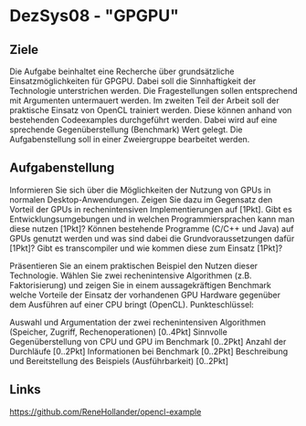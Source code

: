 # DezSys08 - "GPGPU"

## Ziele
Die Aufgabe beinhaltet eine Recherche über grundsätzliche Einsatzmöglichkeiten für GPGPU. Dabei soll die Sinnhaftigkeit der Technologie unterstrichen werden. Die Fragestellungen sollen entsprechend mit Argumenten untermauert werden.
Im zweiten Teil der Arbeit soll der praktische Einsatz von OpenCL trainiert werden. Diese können anhand von bestehenden Codeexamples durchgeführt werden. Dabei wird auf eine sprechende Gegenüberstellung (Benchmark) Wert gelegt.
Die Aufgabenstellung soll in einer Zweiergruppe bearbeitet werden.

## Aufgabenstellung
Informieren Sie sich über die Möglichkeiten der Nutzung von GPUs in normalen Desktop-Anwendungen. Zeigen Sie dazu im Gegensatz den Vorteil der GPUs in rechenintensiven Implementierungen auf [1Pkt].
Gibt es Entwicklungsumgebungen und in welchen Programmiersprachen kann man diese nutzen [1Pkt]?
Können bestehende Programme (C/C++ und Java) auf GPUs genutzt werden und was sind dabei die Grundvoraussetzungen dafür [1Pkt]? Gibt es transcompiler und wie kommen diese zum Einsatz [1Pkt]?

Präsentieren Sie an einem praktischen Beispiel den Nutzen dieser Technologie. Wählen Sie zwei rechenintensive Algorithmen (z.B. Faktorisierung) und zeigen Sie in einem aussagekräftigen Benchmark welche Vorteile der Einsatz der vorhandenen GPU Hardware gegenüber dem Ausführen auf einer CPU bringt (OpenCL). Punkteschlüssel:

Auswahl und Argumentation der zwei rechenintensiven Algorithmen (Speicher, Zugriff, Rechenoperationen) [0..4Pkt]
Sinnvolle Gegenüberstellung von CPU und GPU im Benchmark [0..2Pkt]
Anzahl der Durchläufe [0..2Pkt]
Informationen bei Benchmark [0..2Pkt]
Beschreibung und Bereitstellung des Beispiels (Ausführbarkeit) [0..2Pkt]

## Links
https://github.com/ReneHollander/opencl-example
